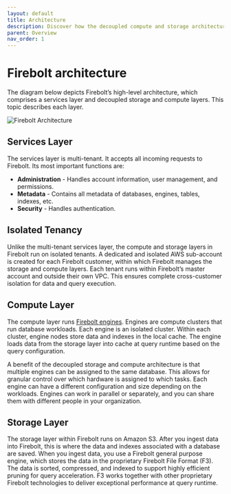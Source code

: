 ```yaml
---
layout: default
title: Architecture
description: Discover how the decoupled compute and storage architecture of the Firebolt data warehouse enables sub-second query performance on terabyte-scale data sets.
parent: Overview
nav_order: 1
---
```


# Firebolt architecture

The diagram below depicts Firebolt’s high-level architecture, which comprises a services layer and decoupled storage and compute layers. This topic describes each layer.

![Firebolt Architecture](../assets/images/fireboltarchitecture.png)

## Services Layer

The services layer is multi-tenant. It accepts all incoming requests to Firebolt. Its most important functions are:

* **Administration** - Handles account information, user management, and permissions.
* **Metadata** - Contains all metadata of databases, engines, tables, indexes, etc.
* **Security** - Handles authentication.

## Isolated Tenancy

Unlike the multi-tenant services layer, the compute and storage layers in Firebolt run on isolated tenants. A dedicated and isolated AWS sub-account is created for each Firebolt customer, within which Firebolt manages the storage and compute layers. Each tenant runs within Firebolt’s master account and outside their own VPC. This ensures complete cross-customer isolation for data and query execution.

## Compute Layer

The compute layer runs [Firebolt engines](../Guides/operate-engines/operate-engines.md). Engines are compute clusters that run database workloads. Each engine is an isolated cluster. Within each cluster, engine nodes store data and indexes in the local cache. The engine loads data from the storage layer into cache at query runtime based on the query configuration.

A benefit of the decoupled storage and compute architecture is that multiple engines can be assigned to the same database. This allows for granular control over which hardware is assigned to which tasks. Each engine can have a different configuration and size depending on the workloads. Engines can work in parallel or separately, and you can share them with different people in your organization.

## Storage Layer

The storage layer within Firebolt runs on Amazon S3. After you ingest data into Firebolt, this is where the data and indexes associated with a database are saved. When you ingest data, you use a Firebolt general purpose engine, which stores the data in the proprietary Firebolt File Format (F3). The data is sorted, compressed, and indexed to support highly efficient pruning for query acceleration. F3 works together with other proprietary Firebolt technologies to deliver exceptional performance at query runtime.&#x20;
